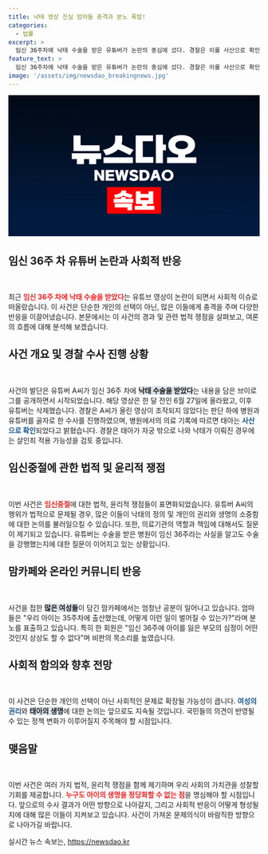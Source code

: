 ```yaml
---
title: 낙태 영상 진실 엄마들 충격과 분노 폭발!
categories:
  - 법률
excerpt: >
  임신 36주차에 낙태 수술을 받은 유튜버가 논란의 중심에 섰다. 경찰은 이를 사산으로 확인했지만, 태아가 살아있는 상태에서 낙태가 이뤄졌다면 살인죄 적용을 검토 중이다. 맘카페에서는 예비 엄마들의 분노가 폭발하고 있다.
feature_text: >
  임신 36주차에 낙태 수술을 받은 유튜버가 논란의 중심에 섰다. 경찰은 이를 사산으로 확인했지만, 태아가 살아있는 상태에서 낙태가 이뤄졌다면 살인죄 적용을 검토 중이다. 맘카페에서는 예비 엄마들의 분노가 폭발하고 있다.
image: '/assets/img/newsdao_breakingnews.jpg'
---
```


<p><img src="/assets/img/newsdao_breakingnews.jpg" alt="koreaapp 속보" /></p>

<h2 data-ke-size="size26">임신 36주 차 유튜버 논란과 사회적 반응</h2>

<p data-ke-size="size16">&nbsp;</p>

<p>최근 <b><span style="color: #ee2323;">임신 36주 차에 낙태 수술을 받았다</span></b>는 유튜브 영상이 논란이 되면서 사회적 이슈로 떠올랐습니다. 이 사건은 단순한 개인의 선택이 아닌, 많은 이들에게 충격을 주며 다양한 반응을 이끌어냈습니다. 본문에서는 이 사건의 경과 및 관련 법적 쟁점을 살펴보고, 여론의 흐름에 대해 분석해 보겠습니다.</p>

<h2 data-ke-size="size26">사건 개요 및 경찰 수사 진행 상황</h2>

<p data-ke-size="size16">&nbsp;</p>

<p>사건의 발단은 유튜버 A씨가 임신 36주 차에 <b><span style="background-color: #21538527;">낙태 수술을 받았다</span></b>는 내용을 담은 브이로그를 공개하면서 시작되었습니다. 해당 영상은 한 달 전인 6월 27일에 올라왔고, 이후 유튜버는 삭제했습니다. 경찰은 A씨가 올린 영상이 조작되지 않았다는 판단 하에 병원과 유튜버를 골자로 한 수사를 진행하였으며, 병원에서의 의료 기록에 따르면 태아는 <b><span style="color: #1a5490;">사산으로 확인</span></b>되었다고 밝혔습니다. 경찰은 태아가 자궁 밖으로 나와 낙태가 이뤄진 경우에는 살인죄 적용 가능성을 검토 중입니다.</p>

<h2 data-ke-size="size26">임신중절에 관한 법적 및 윤리적 쟁점</h2>

<p data-ke-size="size16">&nbsp;</p>

<p>이번 사건은 <b><span style="color: #ee2323;">임신중절</span></b>에 대한 법적, 윤리적 쟁점들이 표면화되었습니다. 유튜버 A씨의 행위가 법적으로 문제될 경우, 많은 이들이 낙태의 정의 및 개인의 권리와 생명의 소중함에 대한 논의를 불러일으킬 수 있습니다. 또한, 의료기관의 역할과 책임에 대해서도 질문이 제기되고 있습니다. 유튜버는 수술을 받은 병원이 임신 36주라는 사실을 알고도 수술을 강행했는지에 대한 질문이 이어지고 있는 상황입니다.</p>

<h2 data-ke-size="size26">맘카페와 온라인 커뮤니티 반응</h2>

<p data-ke-size="size16">&nbsp;</p>

<p>사건을 접한 <b><span style="background-color: #21538527;">많은 여성들</span></b>이 담긴 맘카페에서는 엄청난 공분이 일어나고 있습니다. 엄마들은 "우리 아이는 35주차에 출산했는데, 어떻게 이런 일이 벌어질 수 있는가?"라며 분노를 표출하고 있습니다. 특히 한 회원은 "임신 36주에 아이를 잃은 부모의 심정이 어떤 것인지 상상도 할 수 없다"며 비판의 목소리를 높였습니다.</p>

<h2 data-ke-size="size26">사회적 함의와 향후 전망</h2>

<p data-ke-size="size16">&nbsp;</p>

<p>이 사건은 단순한 개인의 선택이 아닌 사회적인 문제로 확장될 가능성이 큽니다. <b><span style="color: #1a5490;">여성의 권리</span></b>와 <b><span style="background-color: #21538527;">태아의 생명</span></b>에 대한 논의는 앞으로도 지속될 것입니다. 국민들의 의견이 반영될 수 있는 정책 변화가 이루어질지 주목해야 할 시점입니다.</p>

<h2 data-ke-size="size26">맺음말</h2>

<p data-ke-size="size16">&nbsp;</p>

<p>이번 사건은 여러 가지 법적, 윤리적 쟁점을 함께 제기하며 우리 사회의 가치관을 성찰할 기회를 제공합니다. <b><span style="color: #ee2323;">누구도 아이의 생명을 정당화할 수 없는 점</span></b>을 명심해야 할 시점입니다. 앞으로의 수사 결과가 어떤 방향으로 나아갈지, 그리고 사회적 반응이 어떻게 형성될지에 대해 많은 이들이 지켜보고 있습니다. 사건이 가져온 문제의식이 바람직한 방향으로 나아가길 바랍니다.</p>
실시간 뉴스 속보는, <a href="https://newsdao.kr" rel="dofollow">https://newsdao.kr</a>


